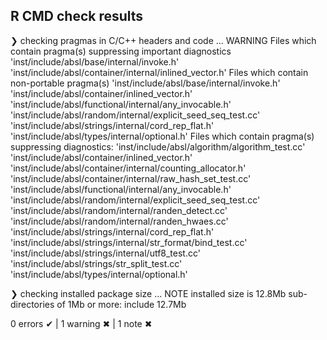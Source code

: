 ## R CMD check results

❯ checking pragmas in C/C++ headers and code ... WARNING
  Files which contain pragma(s) suppressing important diagnostics
    'inst/include/absl/base/internal/invoke.h'
    'inst/include/absl/container/internal/inlined_vector.h'
  Files which contain non-portable pragma(s)
    'inst/include/absl/base/internal/invoke.h'
    'inst/include/absl/container/inlined_vector.h'
    'inst/include/absl/functional/internal/any_invocable.h'
    'inst/include/absl/random/internal/explicit_seed_seq_test.cc'
    'inst/include/absl/strings/internal/cord_rep_flat.h'
    'inst/include/absl/types/internal/optional.h'
  Files which contain pragma(s) suppressing diagnostics:
    'inst/include/absl/algorithm/algorithm_test.cc'
    'inst/include/absl/container/inlined_vector.h'
    'inst/include/absl/container/internal/counting_allocator.h'
    'inst/include/absl/container/internal/raw_hash_set_test.cc'
    'inst/include/absl/functional/internal/any_invocable.h'
    'inst/include/absl/random/internal/explicit_seed_seq_test.cc'
    'inst/include/absl/random/internal/randen_detect.cc'
    'inst/include/absl/random/internal/randen_hwaes.cc'
    'inst/include/absl/strings/internal/cord_rep_flat.h'
    'inst/include/absl/strings/internal/str_format/bind_test.cc'
    'inst/include/absl/strings/internal/utf8_test.cc'
    'inst/include/absl/strings/str_split_test.cc'
    'inst/include/absl/types/internal/optional.h'

❯ checking installed package size ... NOTE
    installed size is 12.8Mb
    sub-directories of 1Mb or more:
      include  12.7Mb

0 errors ✔ | 1 warning ✖ | 1 note ✖
